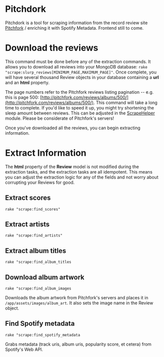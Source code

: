 # Pitchdork

Pitchdork is a tool for scraping information from the record review site [Pitchfork](http://pitchfork.com/) / enriching it with Spotify Metadata. Frontend still to come.

# Download the reviews
This command must be done before any of the extraction commands. It allows you to download all reviews into your MongoDB database: `rake "scrape:slurp_reviews[MINIMUM_PAGE,MAXIMUM_PAGE]"`. Once complete, you will have several thousand Review objects in your database containing a **url** and an **html** property.

The page numbers refer to the Pitchfork reviews listing pagination -- e.g. this is page 500: [http://pitchfork.com/reviews/albums/500/](http://pitchfork.com/reviews/albums/500/). This command will take a long time to complete. If you'd like to speed it up, you might try shortening the sleep amount between reviews. This can be adjusted in the [ScrapeHelper](https://github.com/kevineder/Pitchdork/blob/master/app/helpers/scrape_helper.rb) module. Please be considerate of Pitchfork's servers!

Once you've downloaded all the reviews, you can begin extracting information.

# Extract Information
The **html** property of the **Review** model is not modified during the extraction tasks, and the extraction tasks are all idempotent. This means you can adjust the extraction logic for any of the fields and not worry about corrupting your Reviews for good.

## Extract scores
`rake "scrape:find_scores"`

## Extract artists
`rake "scrape:find_artists"`

## Extract album titles
`rake "scrape:find_album_titles`

## Download album artwork
`rake "scrape:find_album_images`

Downloads the album artwork from Pitchfork's servers and places it in `/app/assets/images/album_art`. It also sets the image name in the Review object.

## Find Spotify metadata
`rake "scrape:find_spotify_metadata`

Grabs metadata (track uris, album uris, popularity score, et cetera) from Spotify's Web API.
